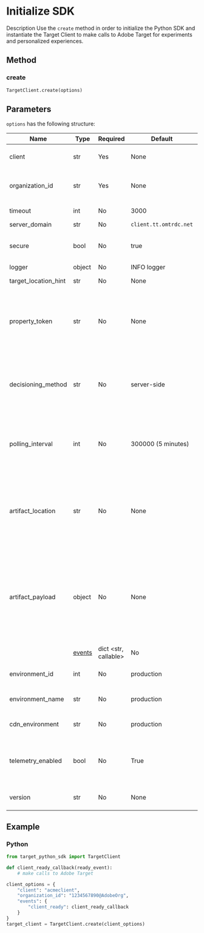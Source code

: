 # Initialize SDK

Description
Use the `create` method in order to initialize the Python SDK and instantiate the Target Client to make calls to Adobe Target for experiments and personalized experiences.

## Method

<CodeBlock slots="heading, code" repeat="1" languages="python" />

### create

```python
TargetClient.create(options)
```

## Parameters

`options` has the following structure:

|Name|Type|Required|Default|Description|
| --- | --- | --- | --- | --- |
|client|str|Yes|None|Adobe Target client ID|
|organization_id|str|Yes|None|Experience Cloud Organization ID|
|timeout|int|No|3000|Timeout in milliseconds|
|server_domain|str|No|`client.tt.omtrdc.net`||Overrides default hostname|
|secure|bool|No|true|Unset to enforce HTTP scheme|
|logger|object|No|INFO logger||Replaces the default INFO logger|
|target_location_hint|str|No|None|Target location hint|
|property_token|str|No|None|Target Property Token. If specified here, all get_offers calls will use this value.|
|decisioning_method|str|No|server-side|Determines which decisioning method to use ([on-device](../../sdk-guides/on-device-decisioning/index.md), server-side, hybrid)|
|polling_interval|int|No|300000 (5 minutes)|Polling interval for the [on-device decisioning rule artifact](../../sdk-guides/on-device-decisioning/rule-artifact/index.md) (in ms)|
|artifact_location|str|No|None|A fully qualified url to the [on-device decisioning rule artifact](../../sdk-guides/on-device-decisioning/rule-artifact/index.md). Overrides internally determined location.|
|artifact_payload|object|No|None|The JSON payload of the [on-device decisioning rule artifact](../../sdk-guides/on-device-decisioning/rule-artifact/index.md). If specified, it is used instead of requesting one from a URL.|
​​|[events](../sdk-events.md)|dict <str, callable>|No|None|An optional object with event name keys and callback function values|
|environment_id|int|No|production|The Target environment ID|
|environment_name|str|No|production|The Target environment name|
|cdn_environment|str|No|production|The CDN environment name|
|telemetry_enabled|bool|No|True|If set to False, telemetry data will not be sent to Adobe|
|version|str|No|None|The version number of this sdk|

## Example

<CodeBlock slots="heading, code" repeat="1" languages="python" />

### Python

```python
from target_python_sdk import TargetClient

def client_ready_callback(ready_event):
    # make calls to Adobe Target

client_options = {
    "client": "acmeclient",
    "organization_id": "1234567890@AdobeOrg",
    "events": {
        "client_ready": client_ready_callback
    }
}
target_client = TargetClient.create(client_options)
```